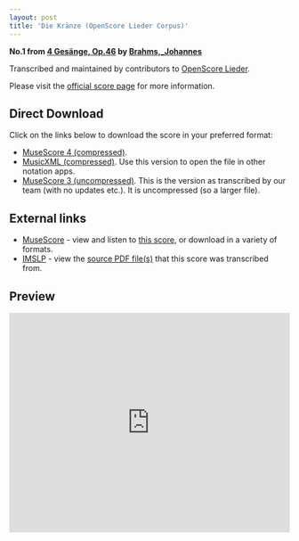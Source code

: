 ```yaml
---
layout: post
title: 'Die Kränze (OpenScore Lieder Corpus)'
---
```


__No.1 from [4 Gesänge, Op.46](https://fourscoreandmore.org/OpenScore/Brahms%2C_Johannes/4_Ges%C3%A4nge%2C_Op.46/) by [Brahms,_Johannes](https://fourscoreandmore.org/OpenScore/Brahms%2C_Johannes)__

Transcribed and maintained by contributors to [OpenScore Lieder].

Please visit the [official score page] for more information.

[official score page]: https://musescore.com/openscore-lieder-corpus/scores/5084888
[OpenScore Lieder]: https://musescore.com/openscore-lieder-corpus

## Direct Download

Click on the links below to download the score in your preferred format:
- [MuseScore 4 (compressed)](https://fourscoreandmore.org/OpenScore/Brahms%2C_Johannes/4_Ges%C3%A4nge%2C_Op.46/1_Die_Kr%C3%A4nze.mscz).
- [MusicXML (compressed)](https://fourscoreandmore.org/OpenScore/Brahms%2C_Johannes/4_Ges%C3%A4nge%2C_Op.46/1_Die_Kr%C3%A4nze.mxl). Use this version to open the file in other notation apps.
- [MuseScore 3 (uncompressed)](https://raw.githubusercontent.com/OpenScore/Lieder/refs/heads/main/scores/Brahms%2C_Johannes/4_Ges%C3%A4nge%2C_Op.46/1_Die_Kr%C3%A4nze/lc5084888.mscx). This is the version as transcribed by our team (with no updates etc.). It is uncompressed (so a larger file).

## External links

- [MuseScore] - view and listen to [this score][MuseScore], or download in a variety of formats.
- [IMSLP] - view the [source PDF file(s)][IMSLP] that this score was transcribed from.

[MuseScore]: https://musescore.com/score/5084888
[IMSLP]: https://imslp.org/wiki/Special:ReverseLookup/79670

## Preview

<iframe width="100%" height="394" src="https://musescore.com/openscore-lieder-corpus/scores/5084888/embed" frameborder="0" allowfullscreen allow="autoplay; fullscreen"></iframe>

